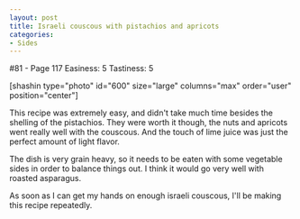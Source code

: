```yaml
---
layout: post
title: Israeli couscous with pistachios and apricots
categories:
- Sides
---
```


#81 - Page 117
Easiness: 5
Tastiness: 5

[shashin type="photo" id="600" size="large" columns="max" order="user" position="center"]

This recipe was extremely easy, and didn't take much time besides the shelling of the pistachios. They were worth it though, the nuts and apricots went really well with the couscous. And the touch of lime juice was just the perfect amount of light flavor.

The dish is very grain heavy, so it needs to be eaten with some vegetable sides in order to balance things out. I think it would go very well with roasted asparagus.

As soon as I can get my hands on enough israeli couscous, I'll be making this recipe repeatedly.
